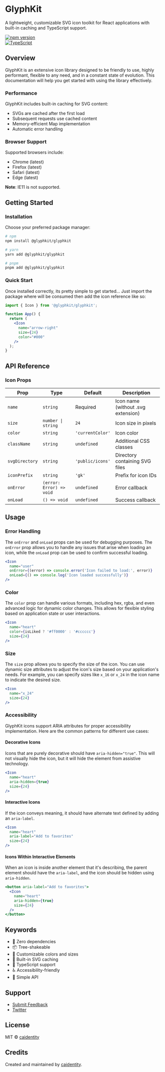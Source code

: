 # GlyphKit

A lightweight, customizable SVG icon toolkit for React applications with built-in caching and TypeScript support.

[![npm version](https://badge.fury.io/js/%40glyphkit%2Fglyphkit.svg)](https://www.npmjs.com/package/@glyphkit/glyphkit)  
[![TypeScript](https://badges.frapsoft.com/typescript/code/typescript.svg?v=101)](https://github.com/ellerbrock/typescript-badges/)

## Overview

GlyphKit is an extensive icon library designed to be friendly to use, highly performant, flexible to any need, and in a constant state of evolution. This documentation will help you get started with using the library effectively.

### Performance
GlyphKit includes built-in caching for SVG content:
- SVGs are cached after the first load
- Subsequent requests use cached content
- Memory-efficient Map implementation
- Automatic error handling

### Browser Support
Supported browsers include:
- Chrome (latest)
- Firefox (latest)
- Safari (latest)
- Edge (latest)

**Note**: IE11 is not supported.

## Getting Started

### Installation

Choose your preferred package manager:

```bash
# npm
npm install @glyphkit/glyphkit

# yarn
yarn add @glyphkit/glyphkit

# pnpm
pnpm add @glyphkit/glyphkit
```

### Quick Start

Once installed correctly, its pretty simple to get started... Just import the package where will be consumed then add the icon reference like so:

```jsx
import { Icon } from '@glyphkit/glyphkit';

function App() {
  return (
    <Icon
      name="arrow-right"
      size={24}
      color="#000"
    />
  );
}
```

## API Reference

### Icon Props

| Prop | Type | Default | Description |
|------|------|---------|-------------|
| `name` | `string` | Required | Icon name (without .svg extension) |
| `size` | `number \| string` | `24` | Icon size in pixels |
| `color` | `string` | `'currentColor'` | Icon color |
| `className` | `string` | `undefined` | Additional CSS classes |
| `svgDirectory` | `string` | `'public/icons'` | Directory containing SVG files |
| `iconPrefix` | `string` | `'gk'` | Prefix for icon IDs |
| `onError` | `(error: Error) => void` | `undefined` | Error callback |
| `onLoad` | `() => void` | `undefined` | Success callback |

## Usage

### Error Handling

The `onError` and `onLoad` props can be used for debugging purposes. The `onError` prop allows you to handle any issues that arise when loading an icon, while the `onLoad` prop can be used to confirm successful loading.

```jsx
<Icon
  name="user"
  onError={(error) => console.error('Icon failed to load:', error)}
  onLoad={() => console.log('Icon loaded successfully')}
/>
```

### Color

The `color` prop can handle various formats, including hex, rgba, and even advanced logic for dynamic color changes. This allows for flexible styling based on application state or user interactions.

```jsx
<Icon
  name="heart"
  color={isLiked ? '#ff0000' : '#cccccc'}
  size={24}
/>
```

### Size

The `size` prop allows you to specify the size of the icon. You can use dynamic size attributes to adjust the icon's size based on your application's needs. For example, you can specify sizes like `x_16` or `x_24` in the icon name to indicate the desired size.

```jsx
<Icon
  name="x_24"
  size={24}
/>
```

### Accessibility

GlyphKit icons support ARIA attributes for proper accessibility implementation. Here are the common patterns for different use cases:

#### Decorative Icons
Icons that are purely decorative should have `aria-hidden="true"`. This will not visually hide the icon, but it will hide the element from assistive technology.

```jsx
<Icon 
  name="heart"
  aria-hidden={true}
  size={24}
/>
```

#### Interactive Icons
If the icon conveys meaning, it should have alternate text defined by adding an `aria-label`.

```jsx
<Icon
  name="heart"
  aria-label="Add to favorites"
  size={24}
/>
```

#### Icons Within Interactive Elements
When an icon is inside another element that it's describing, the parent element should have the `aria-label`, and the icon should be hidden using `aria-hidden`.

```jsx
<button aria-label="Add to favorites">
  <Icon
    name="heart"
    aria-hidden={true}
    size={24}
  />
</button>
```

## Keywords

- 🚀 Zero dependencies
- 📦 Tree-shakeable
- 🎨 Customizable colors and sizes
- 💾 Built-in SVG caching
- 🔧 TypeScript support
- ♿ Accessibility-friendly
- 🎯 Simple API

## Support

- [Submit Feedback](https://docs.google.com/forms/d/e/1FAIpQLSfcyX2Xe75o5kgseKGcexqCuyOKIFwrixdelPrCga_-EvN-xg/viewform)
- [Twitter](https://twitter.com/glyphkit)

## License

MIT © [caidentity](https://github.com/caidentity)

## Credits

Created and maintained by [caidentity](https://github.com/caidentity).

